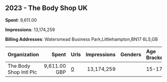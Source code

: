 ## 2023 - The Body Shop UK 
**Spent**: 9,611.00

**Impressions**: 13,174,259

**Billing Addresses**: Watersmead Business Park,Littlehampton,BN17 6LS,GB

|Organization|Spent|Urls|Impressions|Genders|Age Brackets|Country Codes|
|:---|---:|:---|---:|:---|:---|:---|
|The Body Shop Intl Plc|9,611.00 GBP|[0](https://www.snap.com/political-ads/asset/bcfb5ca93b8b3f8cf5f82f3c6acb2094fa90f0a6e9114691a8eec8efa00e506b?mediaType=mp4)|13,174,259||15-17|united kingdom|

